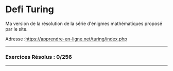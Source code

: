 # Defi Turing
Ma version de la résolution de la série d'énigmes mathématiques proposé par le site.

Adresse :https://apprendre-en-ligne.net/turing/index.php
&nbsp;
***
### **Exercices Résolus : 0/256**
***